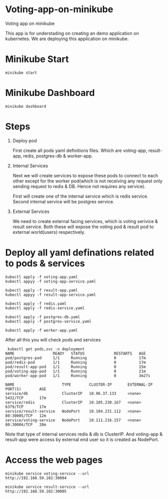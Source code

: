 # Voting-app-on-minikube
Voting app on minikube

This app is for understading on creating an demo application on kubernetes. We are deploying this application on minikube.

# Minikube Start

```minikube start```

# Minikube Dashboard
```minikube dashboard```

# Steps
 1. Deploy pod

    First create all pods yaml definitions files. Which are voting-app, result-app, redis, postgres-db & worker-app.

 2. Internal Services

    Next we will create services to expose these pods to connect to each other except for the worker pod(which is not receiving any request only sending request to redis & DB. Hence not requires any service).

    First will create one of the internal service which is redis service.
    Second internal service will be postgres service.

 3. External Services

    We need to create external facing services, which is voting serivice & result service. Both these will expose the voting pod & result pod to external world(users) respectively.

# Deploy all yaml definations related to pods & services

```
kubectl apply -f voting-app.yaml
kubectl appyy -f voting-app-service.yaml

kubectl apply -f result-app.yaml
kubectl appyy -f result-app-service.yaml

kubectl apply -f redis.yaml
kubectl apply -f redis-service.yaml

kubectl apply -f postgres-db.yaml
kubectl apply -f postgres-service.yaml

kubectl apply -f worker-app.yaml
```

After all this you will check pods and services
```
 kubectl get pods,svc -n deployment
NAME                 READY   STATUS             RESTARTS   AGE
pod/postgres-pod     1/1     Running            0          17m
pod/redis-pod        1/1     Running            0          17m
pod/result-app-pod   1/1     Running            0          15m
pod/voting-app-pod   1/1     Running            0          21m
pod/worker-app-pod   1/1     Running            0          3m27s

NAME                     TYPE        CLUSTER-IP       EXTERNAL-IP   PORT(S)        AGE
service/db               ClusterIP   10.96.37.133     <none>        5432/TCP       17m
service/redis            ClusterIP   10.105.230.167   <none>        6379/TCP       17m
service/result-service   NodePort    10.104.231.112   <none>        80:30005/TCP   12m
service/voting-service   NodePort    10.111.216.157   <none>        80:30004/TCP   28m
```
Note that type of internal services redis & db is ClusterIP. And voting-app & result-app were access by external end user so it is created as NodePort.

# Access the web pages
```
minikube service voting-service --url
http://192.168.59.102:30004

minikube service result-service --url
http://192.168.59.102:30005

```










